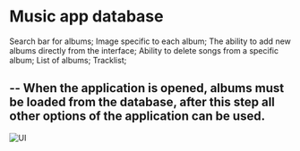 # Music app database
Search bar for albums;
Image specific to each album;
The ability to add new albums directly from the interface;
Ability to delete songs from a specific album;
List of albums;
Tracklist;

--
When the application is opened, albums must be loaded from the database, after this step all other options of the application can be used.
--

![UI](https://github.com/4kaws/MusicAppDatabase/assets/58399588/01704f89-4208-4f02-be04-096b1a250f35)
